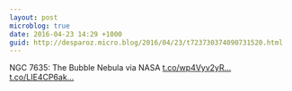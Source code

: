 ```yaml
---
layout: post
microblog: true
date: 2016-04-23 14:29 +1000
guid: http://desparoz.micro.blog/2016/04/23/t723730374090731520.html
---
```

NGC 7635: The Bubble Nebula via NASA [t.co/wp4Vyv2yR...](https://t.co/wp4Vyv2yRo) [t.co/LIE4CP6ak...](https://t.co/LIE4CP6aku)
